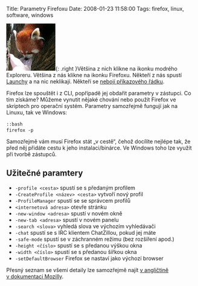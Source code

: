 Title: Parametry Firefoxu
Date: 2008-01-23 11:58:00
Tags: firefox, linux, software, windows

![obrázek](images/37.jpg){: .right }Většina z nich klikne na ikonku modrého Exploreru. Většina z nás klikne na ikonku Firefoxu. Někteří z nás spustí [Launchy](http://honzajavorek.cz/blog/launchy) a na nic neklikají. Někteří se [nebojí příkazového řádku](http://honzajavorek.cz/blog/png-a-internet-explorer).

Firefox lze spouštět i z CLI, popřípadě jej obdařit parametry v zástupci. Co tím získáme? Můžeme vynutit nějaké chování nebo použít Firefox ve skriptech pro operační systém. Parametry samozřejmě fungují jak na Linuxu, tak ve Windows:

    ::bash
    firefox -p

Samozřejmě vám musí Firefox stát „v cestě“, čehož docílíte nejlépe tak, že před něj přidáte cestu k jeho instalaci/binárce. Ve Windows toho lze využít při tvorbě zástupců.

## Užitečné paramtery

-    `-profile <cesta>` spustí se s předaným profilem
-    `-CreateProfile <název> <cesta>` vytvoří nový profil
-    `-ProfileManager` spustí se se správcem profilů
-    `<internetová adresa>` otevře stránku
-    `-new-window <adresa>` spustí v novém okně
-    `-new-tab <adresa>` spustí v novém panelu
-    `-search <slova>` vyhledá slova ve výchozím vyhledávači
-    `-chat` spustí se s IRC klientem ChatZillou, pokud jej máte
-    `-safe-mode` spustí se v záchranném režimu (bez rozšíření apod.)
-    `-height <číslo>` spustí se s předanou výškou okna
-    `-width <číslo>` spustí se s předanou šířkou okna
-    `-setDefaultBrowser` Firefox se nastaví jako výchozí browser

Přesný seznam se všemi detaily lze samozřejmě najít [v angličtině v dokumentaci Mozilly](http://developer.mozilla.org/en/docs/Command_Line_Options).
